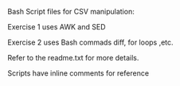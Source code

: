Bash Script files for CSV manipulation:

Exercise 1 uses AWK and SED

Exercise 2 uses Bash commads diff, for loops ,etc.

Refer to the readme.txt for more details.

Scripts have inline comments for reference

